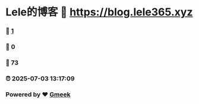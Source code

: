 # Lele的博客 :link: https://blog.lele365.xyz 
### :page_facing_up: [1](https://blog.lele365.xyz/tag.html) 
### :speech_balloon: 0 
### :hibiscus: 73 
### :alarm_clock: 2025-07-03 13:17:09 
### Powered by :heart: [Gmeek](https://github.com/Meekdai/Gmeek)
